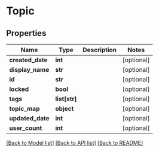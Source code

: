 # Topic

## Properties
Name | Type | Description | Notes
------------ | ------------- | ------------- | -------------
**created_date** | **int** |  | [optional] 
**display_name** | **str** |  | [optional] 
**id** | **str** |  | [optional] 
**locked** | **bool** |  | [optional] 
**tags** | **list[str]** |  | [optional] 
**topic_map** | **object** |  | [optional] 
**updated_date** | **int** |  | [optional] 
**user_count** | **int** |  | [optional] 

[[Back to Model list]](../README.md#documentation-for-models) [[Back to API list]](../README.md#documentation-for-api-endpoints) [[Back to README]](../README.md)


